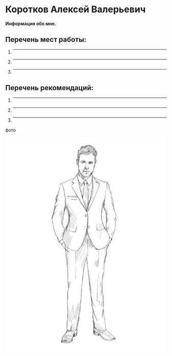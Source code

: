 # Коротков Алексей Валерьевич

**Информация обо мне.**

## Перечень мест работы:
1. --------------
2. ---------------
3. ---------------

## Перечень рекомендаций:
1. --------------
2. ---------------
3. ---------------

фото

![фото](img/drawing.png)